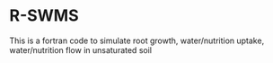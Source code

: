 # R-SWMS
This is a fortran code to simulate root growth, water/nutrition uptake, water/nutrition flow in unsaturated soil
